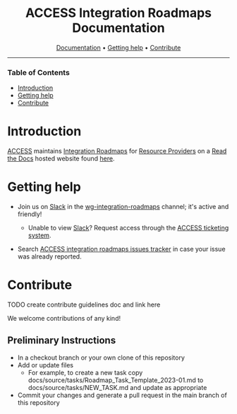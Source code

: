 <div align="center">

# ACCESS Integration Roadmaps Documentation

[Documentation][documentation] • [Getting help](#getting-help) • [Contribute](#contribute)

</div>

---

### Table of Contents
- [Introduction](#introduction)
- [Getting help](#getting-help)
- [Contribute](#contribute)

# Introduction

[ACCESS][ACCESS main page] maintains
[Integration Roadmaps][integration roadmaps] for
[Resource Providers][resource providers] on a [Read the Docs][read the docs]
hosted website found [here][documentation].

# Getting help

+ Join us on [Slack][ACCESS slack] in the
[wg-integration-roadmaps][wg-integration-roadmaps] channel; it's active and
friendly!
    + Unable to view [Slack][ACCESS slack]? Request access through the
    [ACCESS ticketing system][ACCESS rt].

+ Search [ACCESS integration roadmaps issues tracker](https://github.com/access-ci-org/Integration_Roadmaps/issues/)
in case your issue was already reported.

# Contribute

TODO create contribute guidelines doc and link here

We welcome contributions of any kind!

## Preliminary Instructions

+ In a checkout branch or your own clone of this repository
+ Add or update files
    + For example, to create a new task copy docs/source/tasks/Roadmap_Task_Template_2023-01.md to docs/source/tasks/NEW_TASK.md and update as appropriate
+ Commit your changes and generate a pull request in the main branch of this repository

[documentation]: https://readthedocs.access-ci.org/projects/integration-roadmaps/en/latest/
[ACCESS main page]: https://access-ci.org/
[ACCESS rt]: https://tickets.access-ci.org/
[ACCESS slack]: https://access-ci.slack.com
[integration roadmaps]: https://operations.access-ci.org/pub/integration_roadmaps
[read the docs]: https://docs.readthedocs.io/en/stable/
[resource providers]: https://allocations.access-ci.org/resource-providers
[wg-integration-roadmaps]: https://app.slack.com/client/T03EW8N9B6Y/C03JSSLABUY
